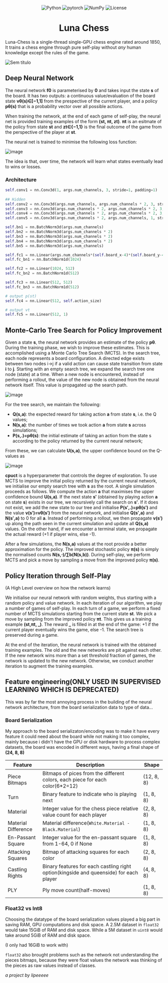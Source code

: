 <div align="center">

![Python](https://img.shields.io/badge/python-3670A0?style=for-the-badge&logo=python&logoColor=ffdd54)
![pytorch](https://img.shields.io/badge/PyTorch-EE4C2C?style=for-the-badge&logo=pytorch&logoColor=white)
![NumPy](https://img.shields.io/badge/numpy-%23013243.svg?style=for-the-badge&logo=numpy&logoColor=white)
![License](https://img.shields.io/github/license/R3nzTheCodeGOD/R3nzSkin.svg?style=for-the-badge)

# Luna Chess
</div>
Luna-Chess is a single-thread single-GPU chess engine rated around 1850, It trains a chess engine through pure self-play without <i>any</i> human knowledge except the rules of the game.

![Sem título](https://user-images.githubusercontent.com/62669782/233196743-ed90f2c3-7e2d-4a42-a469-b344e99115a4.png)


<p>

<p>

## Deep Neural Network
The neural network **f0** is parameterised by **0** and takes input the state **s** of the board. It has two outputs: a continuous value/evaluation of the board state **vθ(s)∈[−1,1]** from the prespective of the current player, and a policy **pθ(s)** that is a probability vector over all possible actions.

When training the network, at the end of each game of self-play, the neural net is provided training examples of the form **(st, πt, zt)**. **πt** is an esitmate of the policy from state **st** and **zt∈{−1,1}** is the final outcome of the game from the perspective of the player at **st**.

The neural net is trained to minimise the following loss function:

![image](https://user-images.githubusercontent.com/62669782/236341753-92420ce8-1636-46f3-900f-0d2407d1c38e.png)


The idea is that, over time, the network will learn what states eventually lead to wins or losses.

### Architecture
```python
self.conv1 = nn.Conv3d(1, args.num_channels, 3, stride=1, padding=1)
        
## Hidden
self.conv2 = nn.Conv3d(args.num_channels, args.num_channels * 2, 3, stride=1, padding=1)
self.conv3 = nn.Conv3d(args.num_channels * 2, args.num_channels * 2, 3, stride=1)
self.conv4 = nn.Conv3d(args.num_channels * 2, args.num_channels * 2, 3, stride=1)
self.conv5 = nn.Conv3d(args.num_channels * 2, args.num_channels, 1, stride=1)

self.bn1 = nn.BatchNorm3d(args.num_channels)
self.bn2 = nn.BatchNorm3d(args.num_channels * 2)
self.bn3 = nn.BatchNorm3d(args.num_channels * 2)
self.bn4 = nn.BatchNorm3d(args.num_channels * 2)
self.bn5 = nn.BatchNorm3d(args.num_channels)

self.fc1 = nn.Linear(args.num_channels*(self.board_x-4)*(self.board_y-4)*(self.board_z-4), 1024) #4096 -> 1024
self.fc_bn1 = nn.BatchNorm1d(1024)

self.fc2 = nn.Linear(1024, 512)
self.fc_bn2 = nn.BatchNorm1d(512)

self.fc3 = nn.Linear(512, 512)
self.fc_bn3 = nn.BatchNorm1d(512)

# output p(st)
self.fc4 = nn.Linear(512, self.action_size)

# output vt
self.fc5 = nn.Linear(512, 1)
```

## Monte-Carlo Tree Search for Policy Improvement
Given a state **s**, the neural network provides an estimate of the policy **pθ**. During the training phase, we wish to improve these estimates. This is accomplished using a Monte Carlo Tree Search (MCTS). In the search tree, each node represents a board configuration. A directed edge exists between two nodes i→j if a valid action can cause state transition from state **i** to **j**. Starting with an empty search tree, we expand the search tree one node (state) at a time. When a new node is encountered, instead of performing a rollout, the value of the new node is obtained from the neural network itself. This value is propagated up the search path.



![image](https://user-images.githubusercontent.com/62669782/236342095-b49c1869-f7b6-4f69-9a26-0c9f3be73412.png)

For the tree search, we maintain the following:
- **Q(s,a)**: the expected reward for taking action **a** from state **s**, i.e. the Q values;
- **N(s,a)**: the number of times we took action **a** from state **s** across simulations;
- **P(s,.)=pθ(s)**: the initial estimate of taking an action from the state s according to the policy returned by the current neural network;


From these, we can calculate **U(s,a)**, the upper confidence bound on the Q-values as


![image](https://user-images.githubusercontent.com/62669782/236342522-1df81c3c-17b4-4a0c-8bd3-ee452e11bdb3.png)


**cpuct** is a hyperparameter that controls the degree of exploration. To use MCTS to improve the initial policy returned by the current neural network, we initialise our empty search tree with **s** as the root. A single simulation proceeds as follows. We compute the action **a** that maximises the upper confidence bound **U(s,a)**. If the next state **s′** (obtained by playing action **a** on state **s**) exists in our tree, we recursively call the search on **s′**. If it does not exist, we add the new state to our tree and initialise **P(s′,.)=pθ(s′)** and the value **v(s′)=vθ(s′)** from the neural network, and initialise **Q(s′,a)** and **N(s′,a)** to 0 for all **a**. Instead of performing a rollout, we then propagate **v(s′)** up along the path seen in the current simulation and update all **Q(s,a)** values. On the other hand, if we encounter a terminal state, we propagate the actual reward (+1 if player wins, else -1).

After a few simulations, the **N(s,a)** values at the root provide a better approximation for the policy. The improved stochastic policy **π(s)** is simply the normalised counts **N(s,⋅)/∑b(N(s,b))**. During self-play, we perform MCTS and pick a move by sampling a move from the improved policy **π(s)**.

## Policy Iteration through Self-Play
(A High Level overview on how the network learns)


We initialise our neural network with random weights, thus starting with a random policy and value network. In each iteration of our algorithm, we play a number of games of self-play. In each turn of a game, we perform a fixed number of MCTS simulations starting from the current state **st**. We pick a move by sampling from the improved policy **πt**. This gives us a training example **(st,πt, _)**. The reward **_** is filled in at the end of the game: +1 if the current player eventually wins the game, else -1. The search tree is preserved during a game.


At the end of the iteration, the neural network is trained with the obtained training examples. The old and the new networks are pit against each other. If the new network wins more than a set threshold fraction of games, the network is updated to the new network. Otherwise, we conduct another iteration to augment the training examples.


## Feature engineering(ONLY USED IN SUPERVISED LEARNING WHICH IS DEPRECATED)
This was by far the most annoying process in the building of the neural network architecture, from the board serialization data to type of data...

### Board Serialization
My approach to the board serializaton/encoding was to make it have every feature it could need about the board while not making it too complex, mainly because i didn't have the GPU or disk hardware to process complex datasets, the board was encoded in different ways, having a final shape of <b>(24, 8, 8)</b>

| Feature | Description | Shape |
| --- | --- | --- |
| Piece Bitmaps | Bitmaps of pices from the different colors, each piece for each color(6*2=12) | (12, 8, 8) |
| Turn | Binary feature to indicate who is playing next | (1, 8, 8) |
| Material | Integer value for the chess piece relative value count for each player | (2, 8, 8) |
| Material Difference | Material difference(`White.Material - Black.Material`) | (1, 8, 8) |
| En-Passant Square | Integer value for the en-passant square from 1-64, 0 if None | (1, 8, 8) |
| Attacking Squares | Bitmap of attacking squares for each color | (2, 8, 8) |
| Castling Rights | Binary features for each castling right option(kingside and queenside) for each player | (4, 8, 8) |
| PLY | Ply move count(half-moves) | (1, 8, 8)

### Float32 vs Int8
Choosing the datatype of the board serialization values played a big part in saving RAM, GPU computations and disk space.
A 2.5M dataset in `float32` would take 15GiB of RAM and disk space.
While a 5M dataset in `uint8` would take around 5GiB of RAM and disk space.

(I only had 16GiB to work with)

`float32` also brought problems such as the network not understanding the pieces bitmaps, because they were float values the network was thinking of the pieces as raw values instead of classes.

*a project by lipeeeee*
